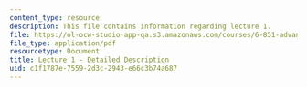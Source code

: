 ```yaml
---
content_type: resource
description: This file contains information regarding lecture 1.
file: https://ol-ocw-studio-app-qa.s3.amazonaws.com/courses/6-851-advanced-data-structures-spring-2012/c1f1787e75592d3c2943e66c3b74a687_MIT6_851S12_Lecture1.pdf
file_type: application/pdf
resourcetype: Document
title: Lecture 1 - Detailed Description
uid: c1f1787e-7559-2d3c-2943-e66c3b74a687
---
```

